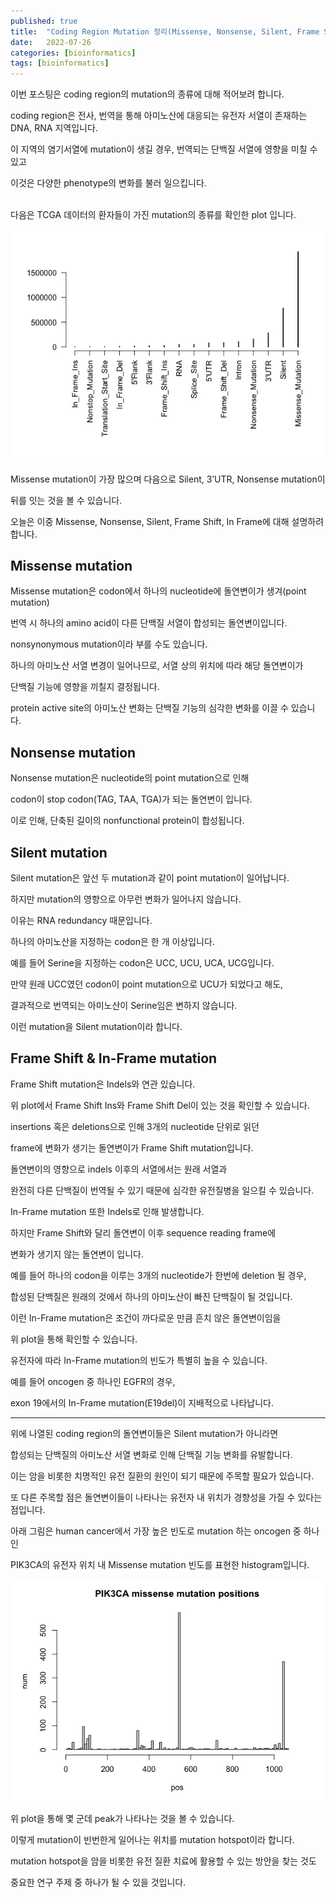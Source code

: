 ```yaml
---
published: true
title:  "Coding Region Mutation 정리(Missense, Nonsense, Silent, Frame Shift, In-Frame mutation"
date:   2022-07-26 
categories: [bioinformatics]
tags: [bioinformatics]
---
```


이번 포스팅은 coding region의 mutation의 종류에 대해 적어보려 합니다.
<br/>


coding region은 전사, 번역을 통해 아미노산에 대응되는 유전자 서열이 존재하는 DNA, RNA 지역입니다. 

이 지역의 염기서열에 mutation이 생길 경우, 번역되는 단백질 서열에 영향을 미칠 수 있고

이것은 다양한 phenotype의 변화를 불러 일으킵니다.
<br/>
<br/>

다음은 TCGA 데이터의 환자들이 가진 mutation의 종류를 확인한 plot 입니다. 

![mutation_sort.jpeg](/images/post-images/mutation_sort.jpeg)

Missense mutation이 가장 많으며 다음으로 Silent, 3’UTR, Nonsense mutation이

뒤를 잇는 것을 볼 수 있습니다. 
<br/>

오늘은 이중 Missense, Nonsense, Silent, Frame Shift, In Frame에 대해 설명하려 합니다. 
<br/>

## Missense mutation

Missense mutation은 codon에서 하나의 nucleotide에 돌연변이가 생겨(point mutation)

번역 시 하나의 amino acid이 다른 단백질 서열이 합성되는 돌연변이입니다. 

nonsynonymous mutation이라 부를 수도 있습니다.

하나의 아미노산 서열 변경이 일어나므로, 서열 상의 위치에 따라 해당 돌연변이가

단백질 기능에 영향을 끼칠지 결정됩니다.

protein active site의 아미노산 변화는 단백질 기능의 심각한 변화를 이끌 수 있습니다. 
<br/>


## Nonsense mutation

Nonsense mutation은 nucleotide의 point mutation으로 인해 

codon이 stop codon(TAG, TAA, TGA)가 되는 돌연변이 입니다. 

이로 인해, 단축된 길이의 nonfunctional protein이 합성됩니다. 
<br/>


## Silent mutation

Silent mutation은 앞선 두 mutation과 같이 point mutation이 일어납니다.

하지만 mutation의 영향으로 아무런 변화가 일어나지 않습니다. 

이유는 RNA redundancy 때문입니다.

하나의 아미노산을 지정하는 codon은 한 개 이상입니다. 
<br/>  


예를 들어 Serine을 지정하는 codon은 UCC, UCU, UCA, UCG입니다.

만약 원래 UCC였던 codon이 point mutation으로 UCU가 되었다고 해도, 

결과적으로 번역되는 아미노산이 Serine임은 변하지 않습니다.

이런 mutation을 Silent mutation이라 합니다. 
<br/>


## Frame Shift & In-Frame mutation

Frame Shift mutation은 Indels와 연관 있습니다.

위 plot에서 Frame Shift Ins와 Frame Shift Del이 있는 것을 확인할 수 있습니다. 

insertions 혹은 deletions으로 인해 3개의 nucleotide 단위로 읽던

frame에 변화가 생기는 돌연변이가 Frame Shift mutation입니다. 

돌연변이의 영향으로 indels 이후의 서열에서는 원래 서열과 

완전히 다른 단백질이 번역될 수 있기 때문에 심각한 유전질병을 일으킬 수 있습니다. 

In-Frame mutation 또한 Indels로 인해 발생합니다. 
<br/>  


하지만 Frame Shift와 달리 돌연변이 이후 sequence reading frame에 

변화가 생기지 않는 돌연변이 입니다. 

예를 들어 하나의 codon을 이루는 3개의 nucleotide가 한번에 deletion 될 경우,

합성된 단백질은 원래의 것에서 하나의 아미노산이 빠진 단백질이 될 것입니다. 

이런 In-Frame mutation은 조건이 까다로운 만큼 흔치 않은 돌연변이임을 

위 plot을 통해 확인할 수 있습니다. 
<br/>  


유전자에 따라 In-Frame mutation의 빈도가 특별히 높을 수 있습니다.

예를 들어 oncogen 중 하나인 EGFR의 경우, 

exon 19에서의 In-Frame mutation(E19del)이 지배적으로 나타납니다. 
<br/>

---

위에 나열된 coding region의 돌연변이들은 Silent mutation가 아니라면 

합성되는 단백질의 아미노산 서열 변화로 인해 단백질 기능 변화를 유발합니다.

이는 암을 비롯한 치명적인 유전 질환의 원인이 되기 때문에 주목할 필요가 있습니다.
<br/>  


또 다른 주목할 점은 돌연변이들이 나타나는 유전자 내 위치가 경향성을 가질 수 있다는 점입니다. 

아래 그림은 human cancer에서 가장 높은 빈도로 mutation 하는 oncogen 중 하나인

PIK3CA의 유전자 위치 내 Missense mutation 빈도를 표현한 histogram입니다.  


![pik3ca_position.jpeg](/images/post-images/pik3ca_position.jpeg)

위 plot을 통해 몇 군데 peak가 나타나는 것을 볼 수 있습니다.

이렇게 mutation이 빈번한게 일어나는 위치를 mutation hotspot이라 합니다. 

mutation hotspot을 암을 비롯한 유전 질환 치료에 활용할 수 있는 방안을 찾는 것도 

중요한 연구 주제 중 하나가 될 수 있을 것입니다.
